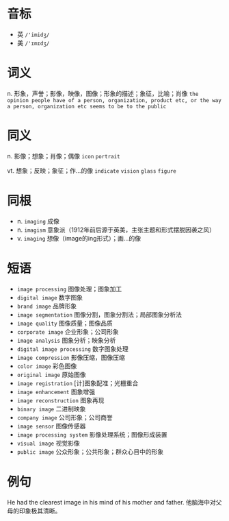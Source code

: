 # 音标

- 英 `/'imidʒ/`
- 美 `/'ɪmɪdʒ/`

# 词义

n. 形象，声誉；影像，映像，图像；形象的描述；象征，比喻；肖像
`the opinion people have of a person, organization, product etc, or the way a person, organization etc seems to be to the public`

# 同义

n. 影像；想象；肖像；偶像
`icon` `portrait`

vt. 想象；反映；象征；作…的像
`indicate` `vision` `glass` `figure`

# 同根

- n. `imaging` 成像
- n. `imagism` 意象派（1912年前后源于英美，主张主题和形式摆脱因袭之风）
- v. `imaging` 想像（image的ing形式）；画…的像

# 短语

- `image processing` 图像处理；图象加工
- `digital image` 数字图象
- `brand image` 品牌形象
- `image segmentation` 图像分割，图象分割法；局部图象分析法
- `image quality` 图像质量；图像品质
- `corporate image` 企业形象；公司形象
- `image analysis` 图象分析；映象分析
- `digital image processing` 数字图象处理
- `image compression` 影像压缩，图像压缩
- `color image` 彩色图像
- `original image` 原始图像
- `image registration` [计]图象配准；光栅重合
- `image enhancement` 图象增强
- `image reconstruction` 图象再现
- `binary image` 二进制映象
- `company image` 公司形象；公司商誉
- `image sensor` 图像传感器
- `image processing system` 影像处理系统；图像形成装置
- `visual image` 视觉影像
- `public image` 公众形象；公共形象；群众心目中的形象

# 例句

He had the clearest image in his mind of his mother and father.
他脑海中对父母的印象极其清晰。


